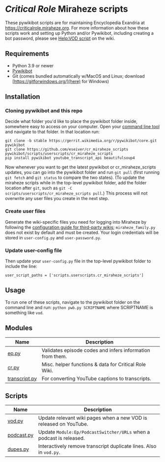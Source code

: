 # ***Critical Role*** Miraheze scripts

These pywikibot scripts are for maintaining Encyclopedia Exandria at <https://criticalrole.miraheze.org>. For more information about how these scripts work and setting up Python and/or Pywikibot, including creating a bot password, please see [Help:VOD script](https://criticalrole.miraheze.org/wiki/Help:VOD_script) on the wiki.

## Requirements

* Python 3.9 or newer
* [Pywikibot](https://github.com/wikimedia/pywikibot/commit/4d6e674bf1385961a27b3ddf9acc16bcb32373b0)
* Git (comes bundled automatically w/MacOS and Linux; download [https://gitforwindows.org/](here) for Windows)

## Installation

### Cloning pywikibot and this repo

Decide what folder you'd like to place the pywikibot folder inside, somewhere easy to access on your computer. Open your [command line tool](https://en.wikipedia.org/wiki/Command-line_interface) and navigate to that folder. In that location run:
 
```git clone -b stable https://gerrit.wikimedia.org/r/pywikibot/core.git pywikibot```  
```git clone https://github.com/eseiver/cr_miraheze_scripts pywikibot/scripts/userscripts/cr_miraheze_scripts```  
```pip install pywikibot youtube_transcript_api beautifulsoup4```

Now whenever you want to get the latest pywikibot or cr_miraheze_scripts updates, you can go into the pywikibot folder and run `git pull` (first running `git fetch` and `git status` to compare the two states). (To update the miraheze scripts while in the top-level pywikibot folder, add the folder location after `git`, such as `git -C scripts/userscripts/cr_miraheze_scripts pull`.) This process will not overwrite any user files you create in the next step.

### Create user files

Generate the wiki-specific files you need for logging into Miraheze by following the [configuration guide for third-party wikis](https://www.mediawiki.org/wiki/Manual:Pywikibot/Use_on_third-party_wikis); `miraheze_family.py` does not exist by default and must be created. Your login credentials will be stored in `user-config.py` and `user-password.py`.

### Update user-config file

Then update your `user-config.py` file in the top-level pywikibot folder to include the line:

```user_script_paths = ['scripts.userscripts.cr_miraheze_scripts']```

## Usage

To run one of these scripts, navigate to the pywikibot folder on the command line and run:
```python pwb.py SCRIPTNAME```
where SCRIPTNAME is something like `vod`.

## Modules
| Name                    | Description                                                       |
| ------------------------| ----------------------------------------------------------------- |
| [ep.py](ep.py)          | Validates episode codes and infers information from them.|
| [cr.py](cr.py)          | Misc. helper functions & data for Critical Role Wiki. |
| [transcript.py](transcript.py) | For converting YouTube captions to transcripts. |

## Scripts

| Name                    | Description                                                       |
| ------------------------| ----------------------------------------------------------------- |
| [vod.py](vod.py)        | Update relevant wiki pages when a new VOD is released on YouTube. |
| [podcast.py](podcast.py)| Update ```Module:Ep/PodcastSwitcher/URLs``` when a podcast is released.|
| [dupes.py](dupes.py)    | Interactively remove transcript duplicate lines. Also in `vod.py`.|
